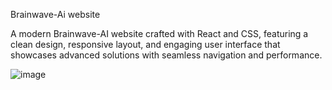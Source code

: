 Brainwave-Ai website 

A modern Brainwave-AI website crafted with React and CSS, featuring a clean design,
responsive layout, and engaging user interface that showcases advanced solutions 
with seamless navigation and performance.

![image](https://github.com/user-attachments/assets/c0bd15a1-5302-440e-9317-dd2d907f33ea)
